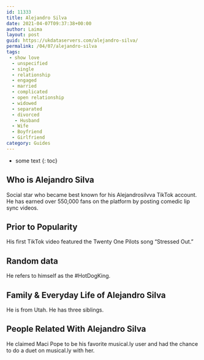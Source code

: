 ```yaml
---
id: 11333
title: Alejandro Silva
date: 2021-04-07T09:37:38+00:00
author: Laima
layout: post
guid: https://ukdataservers.com/alejandro-silva/
permalink: /04/07/alejandro-silva
tags:
 - show love
  - unspecified
  - single
  - relationship
  - engaged
  - married
  - complicated
  - open relationship
  - widowed
  - separated
  - divorced
   - Husband
  - Wife
  - Boyfriend
  - Girlfriend
category: Guides
---
```


* some text
{: toc}


## Who is Alejandro Silva
                  
                  
                  
Social star who became best known for his Alejandrosilvva TikTok account. He has earned over 550,000 fans on the platform by posting comedic lip sync videos. 
                  
              
            
              
            
                
                
                
## Prior to Popularity
                  
                  
                  
His first TikTok video featured the Twenty One Pilots song &#8220;Stressed Out.&#8221; 
                  
              
            
              
            
                
                
                
## Random data
                  
                  
                  
He refers to himself as the #HotDogKing. 
                  
              
            
              
            
                
                
                
## Family & Everyday Life of Alejandro Silva
                  
                  
                  
He is from Utah. He has three siblings.
                  
              
            
              
            
                
                
                
## People Related With Alejandro Silva
                  
                  
                  
He claimed Maci Pope to be his favorite musical.ly user and had the chance to do a duet on musical.ly with her. 
                  
              
            
              
            
                
              
            
              
              
            
            
              
            
          
          
          